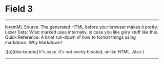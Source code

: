 # Field 3

---

loremML Source: The generated HTML before your browser makes it pretty.
Lexer Data: What marked uses internally, in case you like gory stuff like this.
Quick Reference: A brief run-down of how to format things using markdown.
Why Markdown?

{[a][blockquote]
It's easy. It's not overly bloated, unlike HTML. Also
}

---
